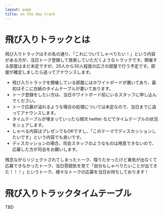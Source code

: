 ```yaml
---
layout: page
title: on the day track
---
```

# 飛び入りトラックとは

飛び入りトラックはその名の通り、「これについてしゃべりたい！」という内容がある方が、当日トーク登録して発表していただくようなトラックです。開催する部屋はまだ未定ですが、20人から30人程度の広さの部屋で行う予定です。部屋が確定しましたら追ってアナウンスします。

* 飛び入りトラックを開催している部屋にはホワイトボードが置いてあり、最初はそこに白紙のタイムテーブルが書いてあります。
* トーク登録をしたい方は、当日ホワイトボード前にいるスタッフに申し込んでください。
* トーク応募が溢れるような場合の処理については未定なので、当日までに追ってアナウンスします。
* タイムテーブルが埋まっていったら順次 twitter などでタイムテーブルの状況をシェアします。
* しゃべる内容はプレゼンでもOKですし、「このテーマでディスカッションしたいです」という内容でも良いです。
* ディスカッションの場合、司会スタッフのようなものは用意できないので、応募した方が司会をお願いします。

残念ながらリジェクトされてしまったトーク、喋りたかったけど勇気が出なくて応募できなかったトーク、当日雰囲気を見て「自分もしゃべりたいことが出てきた！！！」というトーク、様々なトークの応募を当日お待ちしております！

# 飛び入りトラックタイムテーブル

TBD
